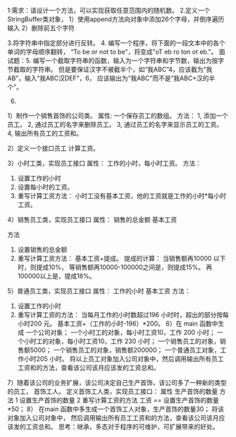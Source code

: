 1:需求：请设计一个方法，可以实现获取任意范围内的随机数。
2.定义一个StringBuffer类对象，
1）使用append方法向对象中添加26个字母，并倒序遍历输入
2）删除前五个字符

3.将字符串中指定部分进行反转。
4. 编写一个程序，将下面的一段文本中的各个单词的字母顺序翻转，
“To be or not to be"，将变成"oT eb ro ton ot eb."。
面试题：5. 编写一个截取字符串的函数，输入为一个字符串和字节数，输出为按字节截取的字符串。
但是要保证汉字不被截半个，如“我ABC”4，应该截为“我AB”，输入“我ABC汉DEF”，6，
应该输出为“我ABC”而不是“我ABC+汉的半个”。

6.
1）制作一个销售首饰的公司类。
属性: 
一个保存员工的数组。
方法：
1, 添加一个员工。
2,  通过员工的名字来删除员工。
3,  通过员工的名字来显示员工的工资。
4,  输出所有员工的工资和。

2）定义一个接口员工
计算工资。

3）小时工类，实现员工接口
属性：
工作的小时，每小时工资。
方法：
1. 设置工作的小时
2. 设置每小时的工资。
3. 重写计算工资方法：
小时工没有基本工资，他的工资就是工作的小时*每小时工资。

4）销售员工类，实现员工接口
属性：
销售的总金额
基本工资

方法
1. 设置销售的总金额
2. 重写计算工资方法：
基本工资+提成。
提成的计算：
当销售额再10000 以下时，则提成10%，
等销售额再10000-100000之间是，则提成15%。
再 100000以上是，提成18%。

5）普通员工类，实现员工接口
属性：
工作的小时
基本工资
方法：
1. 设置工作的小时
2. 重写计算工资的方法：
当每月工作的小时数超过196 小时时，超出的部分按每小时200 元。
基本工资+（工作的小时-196）*200。
6）在 main  函数中生成
一个公司对象；
一个小时工的对象，每小时工资10，工作 200 小时；
一个小时工的对象，每小时工资10，工作 230 小时；
一个销售员工的对象，销售额5000；
一个销售员工的对象，销售额200000；
一个普通员工对象，工作小时205 小时。
将以上员工对象加入公司对象中，然后调用输出所有员工工资和的方法，查看该公司该月应该发的工资总和。

7）随着该公司的业务扩展，该公司决定自己生产首饰，该公司多了一种新的类型的员工，
首饰工人。
定义首饰工人类，实现员工接口：
属性
生产首饰的数量
方法
1  设置生产首饰的数量
2  重写计算工资的方法
工资  ==  设置生产首饰的数量  *50；
8）
在main 函数中多生成一个首饰工人对象，生产首饰的数量30；
将该对象加入公司对象中，
然后调用输出所有员工工资和的方法，查看该公司该月应该发的工资总和。
思考：继承，多态对于程序的可维护，可扩展带来的好处。

